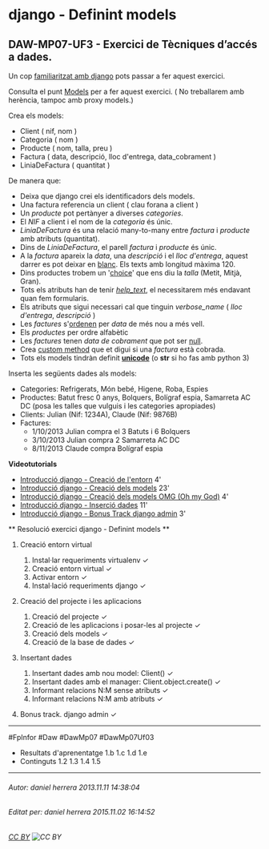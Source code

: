 # django - Definint models
## DAW-MP07-UF3 - Exercici de Tècniques d’accés a dades.
Un cop [familiaritzat amb django](/activitats/DAW-MP07/DAW-MP07-UF3/django-introduccio-als-models/readme.md) pots passar a fer aquest exercici.

Consulta el punt [Models](https://docs.djangoproject.com/en/1.8/topics/db/models/) per a fer aquest exercici. ( No treballarem amb herència, tampoc amb proxy models.)

Crea els models:

* Client ( nif, nom )
* Categoria ( nom )
* Producte ( nom, talla, preu )
* Factura ( data, descripció, lloc d'entrega, data_cobrament )
* LiniaDeFactura ( quantitat )

De manera que:

* Deixa que django crei els identificadors dels models.
* Una factura referencia un client ( clau forana a client )
* Un *producte* pot pertànyer a diverses *categories*.
* El *NIF* a client i el nom de la *categoria* és únic.
* *LiniaDeFactura* és una relació many-to-many entre *factura* i *producte* amb atributs (quantitat).
* Dins de *LiniaDeFactura*, el parell *factura* i *producte* és únic.
* A la *factura* apareix la *data*, una *descripció* i el *lloc d'entrega*, aquest darrer es pot deixar en [blanc](https://docs.djangoproject.com/en/1.8/ref/models/fields/#django.db.models.Field.blank). Els texts amb longitud màxima 120.
* Dins productes trobem un '[choice](https://docs.djangoproject.com/en/1.8/ref/models/fields/#django.db.models.Field.choices)' que ens diu la *talla* (Metit, Mitjà, Gran).
* Tots els atributs han de tenir *[help_text](https://docs.djangoproject.com/en/1.8/ref/models/fields/#help-text)*, el necessitarem més endavant quan fem formularis.
* Els atributs que sigui necessari cal que tinguin *verbose_name* ( *lloc d'entrega*, *descripció* )
* Les *factures* s'[ordenen](https://docs.djangoproject.com/en/dev/ref/models/options/#django.db.models.Options.ordering) per *data* de més nou a més vell.
* Els *productes* per ordre alfabètic
* Les *factures* tenen *data de cobrament* que pot ser [null](https://docs.djangoproject.com/en/1.8/ref/models/fields/#null).
* Crea [custom method](https://docs.djangoproject.com/en/1.8/topics/db/models/#model-methods) que et digui si una *factura* està cobrada.
* Tots els models tindràn definit [__unicode__](https://docs.djangoproject.com/en/1.8/ref/models/instances/#django.db.models.Model.__unicode__) (o __str__ si ho fas amb python 3)

Inserta les següents dades als models:

* Categories: Refrigerats, Món bebé, Higene, Roba, Espies
* Productes: Batut fresc 0 anys, Bolquers, Bolígraf espia, Samarreta AC DC (posa les talles que vulguis i les categories apropiades)
* Clients: Julian (Nif: 1234A), Claude (Nif: 9876B)
* Factures: 
    * 1/10/2013 Julian compra el 3 Batuts i 6 Bolquers
    * 3/10/2013 Julian compra 2 Samarreta AC DC
    * 8/11/2013 Claude compra Bolígraf espia

**Videotutorials**

* [Introducció django - Creació de l'entorn](http://youtu.be/6W6hyn3tpwU) 4'
* [Introducció django - Creació dels models](http://youtu.be/F2MbJAIwHY0) 23'
* [Introducció django - Creació dels models OMG (Oh my God)](http://youtu.be/KAxGKwdPErY) 4'
* [Introducció django - Inserció dades](http://youtu.be/5i0sn5fcijc) 11'
* [Introducció django - Bonus Track django admin](http://youtu.be/5DADoivl2Jc) 3'

** Resolució exercici django - Definint models **

1. Creació entorn virtual  

    1. Instal·lar requeriments virtualenv  ✓
    1. Creació entorn virtual              ✓
    1. Activar entorn                      ✓
    1. Instal·lació requeriments django    ✓

2. Creació del projecte i les aplicacions

    1. Creació del projecte                                ✓
    1. Creació de les aplicacions i posar-les al projecte  ✓
    1. Creació dels models                                 ✓
    1. Creació de la base de dades                         ✓

3. Insertant dades 

    1. Insertant dades amb nou model: Client()                ✓
    1. Insertant dades amb el manager: Client.object.create() ✓
    1. Informant relacions N:M sense atributs                 ✓
    1. Informant relacions N:M amb atributs                   ✓

4. Bonus track. django admin ✓

    


---

#FpInfor #Daw #DawMp07 #DawMp07Uf03

* Resultats d'aprenentatge 1.b 1.c 1.d 1.e
* Continguts 1.2 1.3 1.4 1.5
---

###### Autor: daniel herrera 2013.11.11 14:38:04
###### Editat per: daniel herrera 2015.11.02 16:14:52
###### [CC BY](https://creativecommons.org/licenses/by/4.0/) ![CC BY](https://licensebuttons.net/l/by/3.0/80x15.png)
